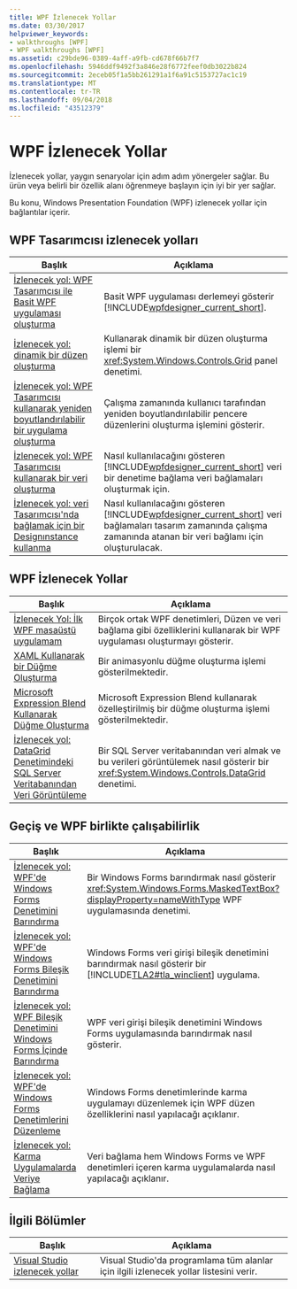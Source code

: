 ```yaml
---
title: WPF İzlenecek Yollar
ms.date: 03/30/2017
helpviewer_keywords:
- walkthroughs [WPF]
- WPF walkthroughs [WPF]
ms.assetid: c29bde96-0389-4aff-a9fb-cd678f66b7f7
ms.openlocfilehash: 5946ddf9492f3a846e28f6772feef0db3022b824
ms.sourcegitcommit: 2eceb05f1a5bb261291a1f6a91c5153727ac1c19
ms.translationtype: MT
ms.contentlocale: tr-TR
ms.lasthandoff: 09/04/2018
ms.locfileid: "43512379"
---
```

# <a name="wpf-walkthroughs"></a>WPF İzlenecek Yollar
İzlenecek yollar, yaygın senaryolar için adım adım yönergeler sağlar. Bu ürün veya belirli bir özellik alanı öğrenmeye başlayın için iyi bir yer sağlar.  
  
 Bu konu, Windows Presentation Foundation (WPF) izlenecek yollar için bağlantılar içerir.  
  
## <a name="wpf-designer-walkthroughs"></a>WPF Tasarımcısı izlenecek yolları  
  
|Başlık|Açıklama|  
|-----------|-----------------|  
|[İzlenecek yol: WPF Tasarımcısı ile Basit WPF uygulaması oluşturma](https://msdn.microsoft.com/library/2d412231-dbdf-4e69-b060-4f2b246c2027)|Basit WPF uygulaması derlemeyi gösterir [!INCLUDE[wpfdesigner_current_short](../../../../includes/wpfdesigner-current-short-md.md)].|  
|[İzlenecek yol: dinamik bir düzen oluşturma](https://msdn.microsoft.com/library/483aafbb-b29d-435a-b956-8e4f67cd4a0f)|Kullanarak dinamik bir düzen oluşturma işlemi bir <xref:System.Windows.Controls.Grid> panel denetimi.|  
|[İzlenecek yol: WPF Tasarımcısı kullanarak yeniden boyutlandırılabilir bir uygulama oluşturma](https://msdn.microsoft.com/library/18f5271e-4dc6-4eef-bc20-bb8862045d2e)|Çalışma zamanında kullanıcı tarafından yeniden boyutlandırılabilir pencere düzenlerini oluşturma işlemini gösterir.|  
|[İzlenecek yol: WPF Tasarımcısı kullanarak bir veri oluşturma](https://msdn.microsoft.com/library/8a79ed20-d59f-46b8-944f-6fd5dbb4e278)|Nasıl kullanılacağını gösteren [!INCLUDE[wpfdesigner_current_short](../../../../includes/wpfdesigner-current-short-md.md)] veri bir denetime bağlama veri bağlamaları oluşturmak için.|  
|[İzlenecek yol: veri Tasarımcısı'nda bağlamak için bir Designınstance kullanma](https://msdn.microsoft.com/library/a4d3747a-bd43-42bc-b66d-477856a6769c)|Nasıl kullanılacağını gösteren [!INCLUDE[wpfdesigner_current_short](../../../../includes/wpfdesigner-current-short-md.md)] veri bağlamaları tasarım zamanında çalışma zamanında atanan bir veri bağlamı için oluşturulacak.|  
  
## <a name="wpf-walkthroughs"></a>WPF İzlenecek Yollar  
  
|Başlık|Açıklama|  
|-----------|-----------------|  
|[İzlenecek Yol: İlk WPF masaüstü uygulamam](../../../../docs/framework/wpf/getting-started/walkthrough-my-first-wpf-desktop-application.md)|Birçok ortak WPF denetimleri, Düzen ve veri bağlama gibi özelliklerini kullanarak bir WPF uygulaması oluşturmayı gösterir.|  
|[XAML Kullanarak bir Düğme Oluşturma](../../../../docs/framework/wpf/controls/walkthrough-create-a-button-by-using-xaml.md)|Bir animasyonlu düğme oluşturma işlemi gösterilmektedir.|  
|[Microsoft Expression Blend Kullanarak Düğme Oluşturma](../../../../docs/framework/wpf/controls/walkthrough-create-a-button-by-using-microsoft-expression-blend.md)|Microsoft Expression Blend kullanarak özelleştirilmiş bir düğme oluşturma işlemi gösterilmektedir.|  
|[İzlenecek yol: DataGrid Denetimindeki SQL Server Veritabanından Veri Görüntüleme](../../../../docs/framework/wpf/controls/walkthrough-display-data-from-a-sql-server-database-in-a-datagrid-control.md)|Bir SQL Server veritabanından veri almak ve bu verileri görüntülemek nasıl gösterir bir <xref:System.Windows.Controls.DataGrid> denetimi.|  
  
## <a name="migration-and-interoperability-in-wpf"></a>Geçiş ve WPF birlikte çalışabilirlik  
  
|Başlık|Açıklama|  
|-----------|-----------------|  
|[İzlenecek yol: WPF'de Windows Forms Denetimini Barındırma](../../../../docs/framework/wpf/advanced/walkthrough-hosting-a-windows-forms-control-in-wpf.md)|Bir Windows Forms barındırmak nasıl gösterir <xref:System.Windows.Forms.MaskedTextBox?displayProperty=nameWithType> WPF uygulamasında denetimi.|  
|[İzlenecek yol: WPF'de Windows Forms Bileşik Denetimini Barındırma](../../../../docs/framework/wpf/advanced/walkthrough-hosting-a-windows-forms-composite-control-in-wpf.md)|Windows Forms veri girişi bileşik denetimini barındırmak nasıl gösterir bir [!INCLUDE[TLA2#tla_winclient](../../../../includes/tla2sharptla-winclient-md.md)] uygulama.|  
|[İzlenecek yol: WPF Bileşik Denetimini Windows Forms İçinde Barındırma](../../../../docs/framework/wpf/advanced/walkthrough-hosting-a-wpf-composite-control-in-windows-forms.md)|WPF veri girişi bileşik denetimini Windows Forms uygulamasında barındırmak nasıl gösterir.|  
|[İzlenecek yol: WPF'de Windows Forms Denetimlerini Düzenleme](../../../../docs/framework/wpf/advanced/walkthrough-arranging-windows-forms-controls-in-wpf.md)|Windows Forms denetimlerinde karma uygulamayı düzenlemek için WPF düzen özelliklerini nasıl yapılacağı açıklanır.|  
|[İzlenecek yol: Karma Uygulamalarda Veriye Bağlama](../../../../docs/framework/wpf/advanced/walkthrough-binding-to-data-in-hybrid-applications.md)|Veri bağlama hem Windows Forms ve WPF denetimleri içeren karma uygulamalarda nasıl yapılacağı açıklanır.|  
  
## <a name="related-sections"></a>İlgili Bölümler  
  
|Başlık|Açıklama|  
|-----------|-----------------|  
|[Visual Studio izlenecek yollar](https://msdn.microsoft.com/library/f5399a1f-2d3d-42fb-b989-134ccda2159f)|Visual Studio'da programlama tüm alanlar için ilgili izlenecek yollar listesini verir.|
